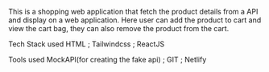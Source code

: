 This is a shopping web application that fetch the product details from a API and display on a web application.
Here user can add the product to cart and view the cart bag, they can also remove the product from the cart.

Tech Stack used
HTML ; Tailwindcss ; ReactJS 

Tools used
MockAPI(for creating the fake api) ; GIT ; Netlify
